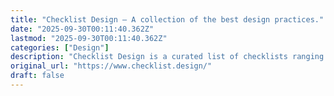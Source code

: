 ```yaml
---
title: "Checklist Design — A collection of the best design practices."
date: "2025-09-30T00:11:40.362Z"
lastmod: "2025-09-30T00:11:40.362Z"
categories: ["Design"]
description: "Checklist Design is a curated list of checklists ranging from website pages, to UI components, all the way to branding assets."
original_url: "https://www.checklist.design/"
draft: false
---
```

